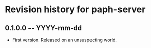 # Revision history for paph-server

## 0.1.0.0  -- YYYY-mm-dd

* First version. Released on an unsuspecting world.

